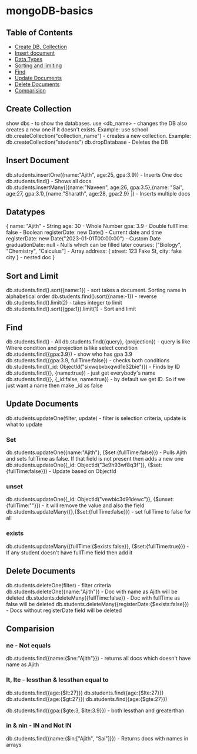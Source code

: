 # mongoDB-basics
## Table of Contents
- [Create DB, Collection](#create-collection)
- [Insert document](#insert-document)
- [Data Types](#datatypes)
- [Sorting and limiting](#sort-and-limit)
- [Find](#find)
- [Update Documents](#update-documents)
- [Delete Documents](#delete-documents)
- [Comparision](#comparision)

## Create Collection
show dbs - to show the databases.
use <db_name> - changes the DB also creates a new one if it doesn't exists. Example: use school
db.createCollection("collection_name") - creates a new collection. Example: db.createCollection("students")
db.dropDatabase - Deletes the DB

## Insert Document
db.students.insertOne({name:"Ajith", age:25, gpa:3.9}) - Inserts One doc
db.students.find() - Shows all docs
db.students.insertMany([{name:"Naveen", age:26, gpa:3.5},{name: "Sai", age:27, gpa:3.1},{name:"Sharath", age:28, gpa:2.9} ]) - Inserts multiple docs

## Datatypes
{
name: "Ajith" - String
age: 30 - Whole Number
gpa: 3.9 - Double
fullTime: false - Boolean
registerDate: new Date() - Current date and time 
registerDate: new Date("2023-01-01T00:00:00") - Custom Date
graduationDate: null - Nulls which can be filled later
courses: ["Biology", "Chemistry", "Calculus"] - Array
address: {
          street: 123 Fake St,
          city: fake city
          }              - nested doc
}

## Sort and Limit
db.students.find().sort({name:1}) - sort takes a document. Sorting name in alphabetical order
db.students.find().sort({name:-1}) - reverse
db.students.find().limit(2) - takes integer to limit
db.students.find().sort({gpa:1}).limit(1) - Sort and limit

## Find
db.students.find() - All
db.students.find({query}, {projection}) - query is like Where condition and projection is like select condition
db.students.find({gpa:3.9}) - show who has gpa 3.9
db.students.find({gpa:3.9, fullTime:false}) - checks both conditions
db.students.find({_id: ObjectId("sixwqbxbxqwd1e32bie")}) - Finds by ID
db.students.find({}, {name:true}) - just get everybody's name
db.students.find({}, {_id:false, name:true}) - by default we get ID. So if we just want a name then make _id as false

## Update Documents
db.students.updateOne(filter, update) - filter is selection criteria, update is what to update
### Set
db.students.updateOne({name:"Ajith"}, {$set:{fullTime:false}}) - Pulls Ajith and sets fullTime as false. If that field is not present then adds a new one
db.students.updateOne({_id: ObjectId("3e9h93wf8q3f")}, {$set:{fullTime:false}}) - Update based on ObjectId
### unset
db.students.updateOne({_id: ObjectId("vewbic3d91dewc")}, {$unset:{fullTime:""}}) - it will remove the value and also the field 
db.students.updateMany({},{$set:{fullTime:false}}) - set fullTime to false for all
### exists
db.students.updateMany({fullTime:{$exists:false}}, {$set:{fullTime:true}}) - If any student doesn't have fullTime field then add it


## Delete Documents
db.students.deleteOne(filter) - filter criteria
db.students.deleteOne({name:"Ajith"}) - Doc with name as Ajith will be deleted
db.students.deleteMany({fullTime:false}) - Doc with fullTime as false will be deleted
db.students.deleteMany({registerDate:{$exists:false}}) - Docs without registerDate field will be deleted

## Comparision
### ne - Not equals
db.students.find({name:{$ne:"Ajith"}}) - returns all docs which doesn't have name as Ajith
### lt, lte - lessthan & lessthan equal to
db.students.find({age:{$lt:27}})
db.students.find({age:{$lte:27}})
db.students.find({age:{$gt:27}})
db.students.find({age:{$gte:27}})

db.students.find({gpa:{$gte:3, $lte:3.9}}) - both lessthan and greaterthan
### in & nin - IN and Not IN
db.students.find({name:{$in:["Ajith", "Sai"]}}) - Returns docs with names in arrays



